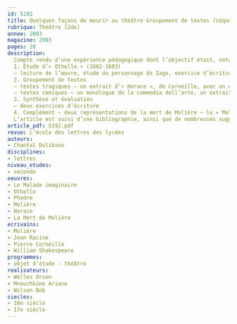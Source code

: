 ```yaml
---
id: 5192
title: Quelques façons de mourir au théâtre Groupement de textes (séquence)
rubrique: Théâtre [2de] 
annee: 2003
magazine: 2003
pages: 28
description: 
  Compte rendu d’une expérience pédagogique dont l’objectif était, notamment, l’étude des registres tragique et comique
  1. Étude d’« Othello » (1602-1603)
  – lecture de l’œuvre, étude du personnage de Iago, exercice d’écriture sur la fable du mouchoir, interprétation d’une scène, étude de la scène dans le film d’Orson Welles et sur une photo tirée de la mise en scène de Stanislavski.
  2. Groupement de textes
  – textes tragiques – un extrait d’« Horace », de Corneille, avec un exercice d’écriture d’invention et une lecture analytique de la scène 5 de l’acte IV ;  le récit de Théramène dans « Phèdre », de Racine, avec un questionnaire de lecture
  – textes comiques – un monologue de la commedia dell’arte, un extrait du « Malade imaginaire », de Molière
  3. Synthèse et évaluation
  – deux exercices d’écriture
  4. Complément – deux représentations de la mort de Molière – le « Molière », d’Ariane Mnouchkine et « La Mort de Molière », de Bob Wilson.
  L’article est suivi d’une bibliographie, ainsi que de nombreuses suggestions d’autres pièces.
article_pdf: 5192.pdf
revue: L’école des lettres des lycées
auteurs:
- Chantal Dulibine
disciplines:
- lettres
niveau_etudes:
- seconde
oeuvres:
- Le Malade imaginaire
- Othello
- Phèdre
- Molière
- Horace
- La Mort de Molière
ecrivains:
- Molière
- Jean Racine
- Pierre Corneille
- William Shakespeare
programmes:
- objet d’étude - théâtre
realisateurs:
- Welles Orson
- Mnouchkine Ariane
- Wilson Bob
siecles:
- 16e siècle
- 17e siècle
---
```

